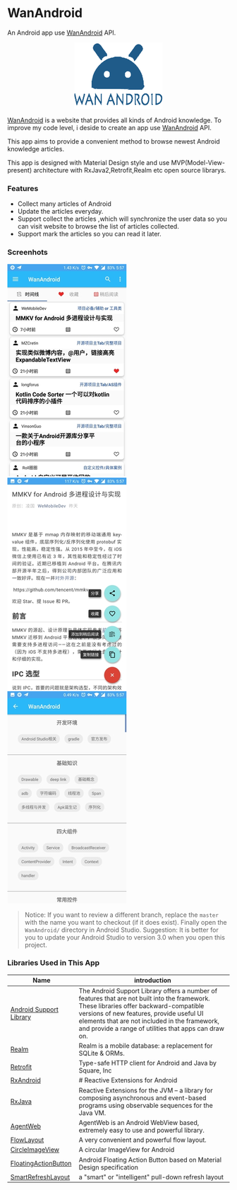 # WanAndroid

An  Android app use [WanAndroid](http://www.wanandroid.com/navi) API.

<div align=center><img src=https://raw.githubusercontent.com/reply-1988/img/master/img/logo.png width="200" height="150"></div>

[WanAndroid](http://www.wanandroid.com/navi) is a website that provides all kinds of Android knowledge.
To improve my code level, i deside to create an app use [WanAndroid](http://www.wanandroid.com/navi) API.

This app aims to provide a convenient method to browse newest Android knowledge articles.

This app is designed with Material Design style and use MVP(Model-View-present) architecture with RxJava2,Retrofit,Realm etc open source librarys.

 ### Features
 + Collect many articles of Android
 + Update the articles everyday.
 + Support collect the articles ,which will synchronize the user data so you can visit website to browse the list of articles collected.
 + Support mark the articles so you can read it later.
 
 ### Screenhots
![](https://raw.githubusercontent.com/reply-1988/img/master/img/%E5%BE%AE%E4%BF%A1%E5%9B%BE%E7%89%87_20180926175840.jpg)
![](https://raw.githubusercontent.com/reply-1988/img/master/img/%E5%BE%AE%E4%BF%A1%E5%9B%BE%E7%89%87_20180926175846.jpg)
![](https://raw.githubusercontent.com/reply-1988/img/master/img/%E5%BE%AE%E4%BF%A1%E5%9B%BE%E7%89%87_20180926175852.jpg)


>Notice: If you want to review a different branch, replace the `master` with the name you want to checkout (if it does exist). Finally open the `WanAndroid/` directory in Android Studio.
>Suggestion: It is better for you to update your Android Studio to version 3.0 when you open this project.
###  Libraries Used in This App
| Name |introduction  |
|--|--|
|[Android Support Library](https://developer.android.com/topic/libraries/support-library/)   |  The Android Support Library offers a number of features that are not built into the framework. These libraries offer backward-compatible versions of new features, provide useful UI elements that are not included in the framework, and provide a range of utilities that apps can draw on.|
|  [Realm](https://github.com/realm/realm-java)| Realm is a mobile database: a replacement for SQLite & ORMs. |
|[Retrofit](https://github.com/square/retrofit)  | Type-safe HTTP client for Android and Java by Square, Inc |
| [RxAndroid](https://github.com/ReactiveX/RxAndroid) | # Reactive Extensions for Android |
|[RxJava](https://github.com/ReactiveX/RxJava) |Reactive Extensions for the JVM – a library for composing asynchronous and event-based programs using observable sequences for the Java VM.|
|[AgentWeb](https://github.com/Justson/AgentWeb) |AgentWeb is an Android WebView based, extremely easy to use and powerful library. |
|[FlowLayout](https://github.com/hongyangAndroid/FlowLayout)|A very convenient and powerful flow layout.|
|[CircleImageView](https://github.com/hdodenhof/CircleImageView)|A circular ImageView for Android|
|[FloatingActionButton](https://github.com/Clans/FloatingActionButton)|  Android Floating Action Button based on Material Design specification|
|[SmartRefreshLayout](https://github.com/scwang90/SmartRefreshLayout)|a "smart" or "intelligent" pull-down refresh layout|
